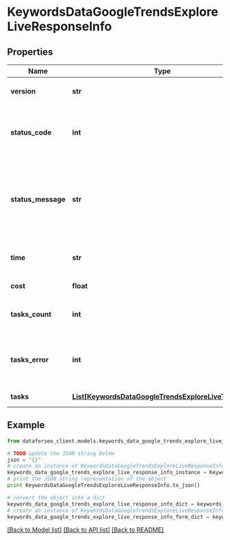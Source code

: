 # KeywordsDataGoogleTrendsExploreLiveResponseInfo


## Properties

Name | Type | Description | Notes
------------ | ------------- | ------------- | -------------
**version** | **str** | the current version of the API | [optional] 
**status_code** | **int** | general status code you can find the full list of the response codes here | [optional] 
**status_message** | **str** | general informational message you can find the full list of general informational messages here | [optional] 
**time** | **str** | total execution time, seconds | [optional] 
**cost** | **float** | total tasks cost, USD | [optional] 
**tasks_count** | **int** | the number of tasks in the tasks array | [optional] 
**tasks_error** | **int** | the number of tasks in the tasks array returned with an error | [optional] 
**tasks** | [**List[KeywordsDataGoogleTrendsExploreLiveTaskInfo]**](KeywordsDataGoogleTrendsExploreLiveTaskInfo.md) | array of tasks | [optional] 

## Example

```python
from dataforseo_client.models.keywords_data_google_trends_explore_live_response_info import KeywordsDataGoogleTrendsExploreLiveResponseInfo

# TODO update the JSON string below
json = "{}"
# create an instance of KeywordsDataGoogleTrendsExploreLiveResponseInfo from a JSON string
keywords_data_google_trends_explore_live_response_info_instance = KeywordsDataGoogleTrendsExploreLiveResponseInfo.from_json(json)
# print the JSON string representation of the object
print KeywordsDataGoogleTrendsExploreLiveResponseInfo.to_json()

# convert the object into a dict
keywords_data_google_trends_explore_live_response_info_dict = keywords_data_google_trends_explore_live_response_info_instance.to_dict()
# create an instance of KeywordsDataGoogleTrendsExploreLiveResponseInfo from a dict
keywords_data_google_trends_explore_live_response_info_form_dict = keywords_data_google_trends_explore_live_response_info.from_dict(keywords_data_google_trends_explore_live_response_info_dict)
```
[[Back to Model list]](../README.md#documentation-for-models) [[Back to API list]](../README.md#documentation-for-api-endpoints) [[Back to README]](../README.md)


